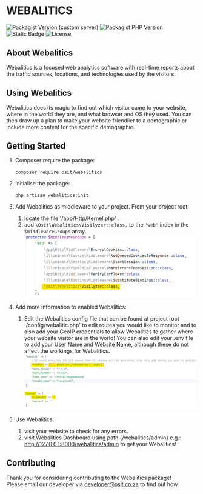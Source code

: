 # WEBALITICS  

![Packagist Version (custom server)](https://img.shields.io/packagist/v/osit/webalitics)
![Packagist PHP Version](https://img.shields.io/packagist/dependency-v/osit/webalitics/php)
![Static Badge](https://img.shields.io/badge/php-Laravel-purple)
![License](https://img.shields.io/github/license/omnisolinfotech/webalitics)


## About Webalitics

Webalitics is a focused web analytics software with real-time reports about the traffic sources, locations, and 
technologies used by the visitors.


## Using Webalitics

Webalitics does its magic to find out which visitor came to your website, where in the world they are, and what browser 
and OS they used. You can then draw up a plan to make your website friendlier to a demographic or include more content 
for the specific demographic.


## Getting Started

1. Composer require the package:  
   ````shell
   composer require osit/webalitics 
   ````
2. Initialise the package:  
   ````shell
   php artisan webalitics:init
   ````

3. Add Webalitics as middleware to your project. From your project root:
   1. locate the file '/app/Http/Kernel.php' .
   2. add `\Osit\Webalitics\Visilyzer::class,` to the `'web'` index in the `$middlewareGroups` array.
      ![Add Webalitics as middleware](src/resources/webalitic-assets/Webalitics_middleware.png "Add Webalitics as middleware")

4. Add more information to enabled Webalitics:
   1. Edit the Webalitics config file that can be found at project root '/config/webalitic.php' to edit routes you would 
      like to monitor and to also add your GeoIP credentials to allow Webalitics to gather where your website visitor are 
      in the world! You can also edit your .env file to add your User Name and Website Name, although these do not affect 
      the workings for Webalitics.
      ![Webalitics config file](src/resources/webalitic-assets/Webalitics_config.png "Webalitics config file")

5. Use Webalitics:
   1. visit your website to check for any errors.
   2. visit Webalitics Dashboard using path {/webalitics/admin} e.g.: http://127.0.0.1:8000/webalitics/admin to get your Webalitics!

## Contributing

Thank you for considering contributing to the Webalitics package!  
Please email our developer via [developer@osit.co.za](mailto:developer@osit.co.za) to find out how.

